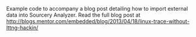 Example code to accompany a blog post detailing how to import external data into Sourcery Analyzer. Read the full blog post at http://blogs.mentor.com/embedded/blog/2013/04/18/linux-trace-without-lttng-hackin/
